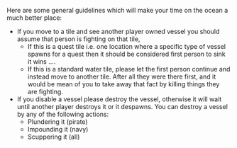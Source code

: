 Here are some general guidelines which will make your time on the ocean a much better place:

*   If you move to a tile and see another player owned vessel you should assume that person is fighting on that tile,
    *   If this is a quest tile i.e. one location where a specific type of vessel spawns for a quest then it should be considered first person to sink it wins ....
    *   If this is a standard water tile, please let the first person continue and instead move to another tile. After all they were there first, and it would be mean of you to take away that fact by killing things they are fighting.
*   If you disable a vessel please destroy the vessel, otherwise it will wait until another player destroys it or it despawns. You can destroy a vessel by any of the following actions:
    *   Plundering it (pirate)
    *   Impounding it (navy)
    *   Scuppering it (all)